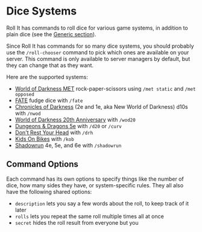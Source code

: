 # Dice Systems

Roll It has commands to roll dice for various game systems, in addition to plain dice (see the [Generic section](/systems/generic)).

Since Roll It has commands for so many dice systems, you should probably use the `/roll-chooser` command to pick which ones are available on your server. This command is only available to server managers by default, but they can change that as they want.

Here are the supported systems:

* [World of Darkness MET](/systems/met) rock-paper-scissors using `/met static` and `/met opposed`
* [FATE](/systems/fate) fudge dice with `/fate`
* [Chronicles of Darkness](/systems/nwod) (2e and 1e, aka New World of Darkness) d10s with `/nwod`
* [World of Darkness 20th Anniversary](/systems/wod20) with `/wod20`
* [Dungeons & Dragons 5e](/systems/dnd5e) with `/d20` or `/curv`
* [Don't Rest Your Head](/systems/drh) with `/drh`
* [Kids On Bikes](/systems/kob) with `/kob`
* [Shadowrun](/systems/shadowrun) 4e, 5e, and 6e with `/shadowrun`

## Command Options

Each command has its own options to specify things like the number of dice, how many sides they have, or system-specific rules. They all also have the following shared options:

* `description` lets you say a few words about the roll, to keep track of it later
* `rolls` lets you repeat the same roll multiple times all at once
* `secret` hides the roll result from everyone but you
